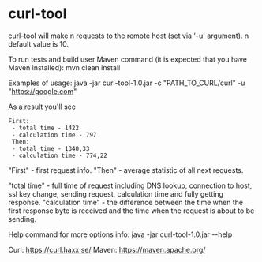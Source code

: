 # curl-tool

curl-tool will make n requests to the remote host (set via '-u' argument).
n default value is 10.

To run tests and build user Maven command (it is expected that you have Maven installed):
mvn clean install

Examples of usage:
java -jar curl-tool-1.0.jar -c "PATH_TO_CURL/curl" -u "https://google.com"

As a result you'll see
```
First:
 - total time - 1422
 - calculation time - 797
 Then:
 - total time - 1340,33
 - calculation time - 774,22
 ```

"First" - first request info.
"Then" - average statistic of all next requests.

"total time" - full time of request including DNS lookup, connection to host, ssl key change, sending request, calculation time and fully getting response.
"calculation time" - the difference between the time when the first response byte is received and the time when the request is about to be sending.

Help command for more options info:
java -jar curl-tool-1.0.jar --help

Curl: https://curl.haxx.se/
Maven: https://maven.apache.org/
